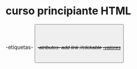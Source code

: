 # curso principiante HTML
-etiquetas- <button> <p>  <i> <strike> <div> <big> <small> <h1> <h2> <h3> <h4> <h5> <h6> <br> 
-atributos- add link //clickable <a href="">
-valores
